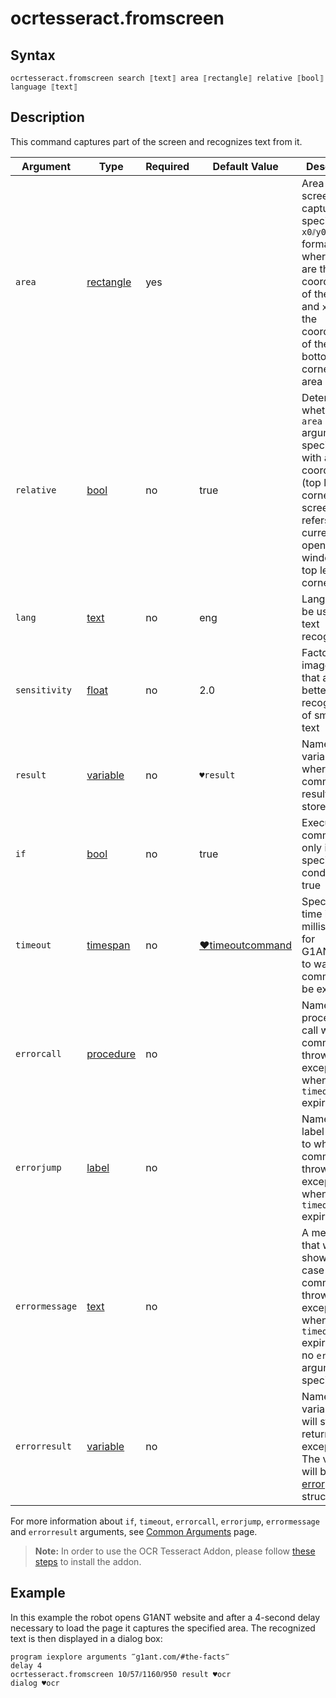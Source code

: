 # ocrtesseract.fromscreen

## Syntax

```G1ANT
ocrtesseract.fromscreen search ⟦text⟧ area ⟦rectangle⟧ relative ⟦bool⟧ language ⟦text⟧ 
```

## Description

This command captures part of the screen and recognizes text from it.

| Argument       | Type                                                         | Required | Default Value                                                | Description                                                  |
| -------------- | ------------------------------------------------------------ | -------- | ------------------------------------------------------------ | ------------------------------------------------------------ |
| `area`         | [rectangle](](https://manual.g1ant.com/link/G1ANT.Robot/G1ANT.Language/G1ANT.Language/Structures/RectangleStructure.md)) | yes      |                                                              | Area on the screen to be captured specified in `x0⫽y0⫽x1⫽y1` format, where `x0⫽y0` are the coordinates of the top left and `x1⫽y1` are the coordinates of the right bottom corner of the area |
| `relative`     | [bool](](https://manual.g1ant.com/link/G1ANT.Language/G1ANT.Language/Structures/BooleanStructure.md)) | no       | true                                                         | Determines whether the `area` argument is specified with absolute coordinates (top left corner of the screen) or refers to the currently opened window (its top left corner) |
| `lang`         | [text](](https://manual.g1ant.com/link/G1ANT.Language/G1ANT.Language/Structures/TextStructure.md)) | no       | eng                                                          | Language to be used for text recognition                     |
| `sensitivity`  | [float](](https://manual.g1ant.com/link/G1ANT.Language/G1ANT.Language/Structures/FloatStructure.md)) | no       | 2.0                                                          | Factor of image zoom that allows better recognition of smaller text |
| `result`       | [variable](](https://manual.g1ant.com/link/G1ANT.Language/G1ANT.Language/Structures/VariableStructure.md)) | no       | `♥result`                                                    | Name of a variable where the command's result will be stored |
| `if`           | [bool](](https://manual.g1ant.com/link/G1ANT.Language/G1ANT.Language/Structures/BooleanStructure.md)) | no       | true                                                         | Executes the command only if a specified condition is true   |
| `timeout`      | [timespan](](https://manual.g1ant.com/link/G1ANT.Language/G1ANT.Language/Structures/TimeSpanStructure.md)) | no       | [♥timeoutcommand](](https://manual.g1ant.com/link/G1ANT.Language/G1ANT.Addon.Core/Variables/TimeoutCommandVariable.md)) | Specifies time in milliseconds for G1ANT.Robot to wait for the command to be executed |
| `errorcall`    | [procedure](](https://manual.g1ant.com/link/G1ANT.Language/G1ANT.Language/Structures/ProcedureStructure.md)) | no       |                                                              | Name of a procedure to call when the command throws an exception or when a given `timeout` expires |
| `errorjump`    | [label](](https://manual.g1ant.com/link/G1ANT.Language/G1ANT.Language/Structures/LabelStructure.md)) | no       |                                                              | Name of the label to jump to when the command throws an exception or when a given `timeout` expires |
| `errormessage` | [text](](https://manual.g1ant.com/link/G1ANT.Language/G1ANT.Language/Structures/TextStructure.md)) | no       |                                                              | A message that will be shown in case the command throws an exception or when a given `timeout` expires, and no `errorjump` argument is specified |
| `errorresult`  | [variable](](https://manual.g1ant.com/link/G1ANT.Language/G1ANT.Language/Structures/VariableStructure.md)) | no       |                                                              | Name of a variable that will store the returned exception. The variable will be of [error](](https://manual.g1ant.com/link/G1ANT.Language/G1ANT.Language/Structures/ErrorStructure.md)) structure |

For more information about `if`, `timeout`, `errorcall`, `errorjump`, `errormessage` and `errorresult` arguments, see [Common Arguments](https://github.com/G1ANT-Robot/G1ANT.Manual/blob/develop/appendices/common-arguments.md) page.

> **Note:** In order to use the OCR Tesseract Addon, please follow [these steps](https://github.com/G1ANT-Robot/G1ANT.Manual/blob/develop/appendices/rdp-controller.md) to install the addon.

## Example

In this example the robot opens G1ANT website and after a 4-second delay necessary to load the page it captures the specified area. The recognized text is then displayed in a dialog box:

```G1ANT
program iexplore arguments ‴g1ant.com/#the-facts‴
delay 4
ocrtesseract.fromscreen 10⫽57⫽1160⫽950 result ♥ocr
dialog ♥ocr
```

